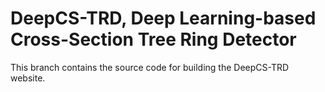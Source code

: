 # DeepCS-TRD, Deep Learning-based Cross-Section Tree Ring Detector

This branch contains the source code for building the DeepCS-TRD website.
